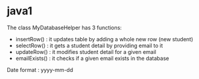 # java1

The class MyDatabaseHelper has 3 functions:
- insertRow()    : it updates table by adding a whole new row (new student)
- selectRow()    : it gets a student detail by providing email to it
- updateRow()    : it modifies student detail for a given email
- emailExists()  : it checks if a given email exists in the database

Date format      : yyyy-mm-dd
